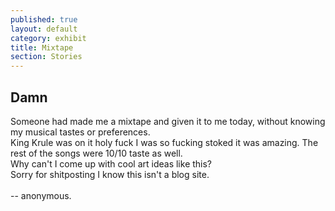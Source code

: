 ```yaml
---
published: true
layout: default
category: exhibit
title: Mixtape
section: Stories
---
```


## Damn

Someone had made me a mixtape and given it to me today, without knowing my musical tastes or preferences.
<br>
King Krule was on it holy fuck I was so fucking stoked it was amazing. The rest of the songs were 10/10 taste as well. 
<br>
Why can't I come up with cool art ideas like this?
<br>
Sorry for shitposting I know this isn't a blog site.
<br><br>
-- anonymous.
